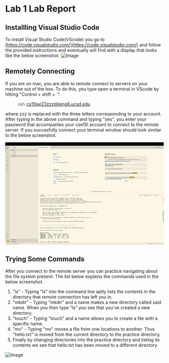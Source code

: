 # Lab 1 Lab Report
## Installling Visual Studio Code
To install Visual Studio Code(VScode) you go to [https://code.visualstudio.com/](https://code.visualstudio.com/) and follow the provided instructions and eventually will find with a display that looks like the below screenshot.
![Image](https://edtheegghead.github.io/cse15l-lab-reports/Screenshot%202023-01-12%20at%204.09.43%20PM.png)

## Remotely Connecting
If you are on mac, you are able to remote connect to servers on your machine out of the box. To do this, you type open a terminal in VScode by hitting "Control + shift + `".
> ssh cs15lwi23zzz@ieng6.ucsd.edu 

where zzz is replaced with the three letters corresponding to your account. After typing in the above command and typing "yes", you enter your
password that accompanies your cse15l account to connect to the remote server. If you succesfully connect your terminal window
should look similar to the below screenshot.

![Image](https://github.com/EdtheEgghead/cse15l-lab-reports/blob/main/Screenshot%202023-01-12%20at%204.38.31%20PM.png)

## Trying Some Commands
After you connect to the remote server you can practice navigating about the file system present. The list below explains the commands used in the below screenshot.
1. "ls" - Typing "ls" into the command line aptly lists the contents in the directory that remote connection has left you in.
2. "mkdir" - Typing "mkdir" and a name makes a new directory called said name. When you then type "ls" you see that you've created a new directory.
4. "touch" - Typing "touch" and a name allows you to create a file with a specific name.
5. "mv" - Typing "mv" moves a file from one locations to another. Thus "hello.txt" is moved from the current directory to the practice directory.
6. Finally by changing directories into the practice directory and listing its contents we see that hello.txt has been moved to a different directory.

![Image](https://edtheegghead.github.io/cse15l-lab-reports/Screenshot%202023-01-12%20at%205.47.25%20PM.png)
